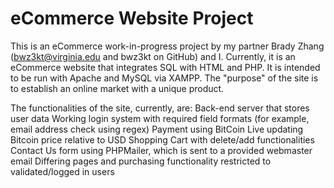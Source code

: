 # eCommerce Website Project

This is an eCommerce work-in-progress project by my partner Brady Zhang (bwz3kt@virginia.edu and bwz3kt on GitHub) and I. Currently, it is an eCommerce website that integrates SQL with HTML and PHP. It is intended to be run with Apache and MySQL via XAMPP. The "purpose" of the site is to establish an online market with a unique product.

The functionalities of the site, currently, are:
Back-end server that stores user data
Working login system with required field formats (for example, email address check using regex)
Payment using BitCoin
	Live updating Bitcoin price relative to USD
Shopping Cart with delete/add functionalities
Contact Us form using PHPMailer, which is sent to a provided webmaster email
Differing pages and purchasing functionality restricted to validated/logged in users
